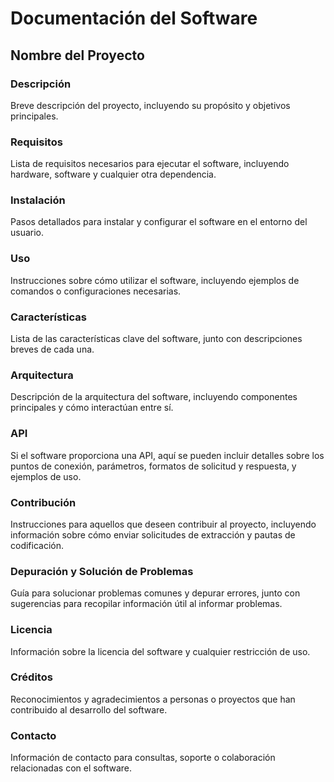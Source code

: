 ﻿# Documentación del Software

## Nombre del Proyecto

### Descripción

Breve descripción del proyecto, incluyendo su propósito y objetivos principales.

### Requisitos

Lista de requisitos necesarios para ejecutar el software, incluyendo hardware, software y cualquier otra dependencia.

### Instalación

Pasos detallados para instalar y configurar el software en el entorno del usuario.

### Uso

Instrucciones sobre cómo utilizar el software, incluyendo ejemplos de comandos o configuraciones necesarias.

### Características

Lista de las características clave del software, junto con descripciones breves de cada una.

### Arquitectura

Descripción de la arquitectura del software, incluyendo componentes principales y cómo interactúan entre sí.

### API

Si el software proporciona una API, aquí se pueden incluir detalles sobre los puntos de conexión, parámetros, formatos de solicitud y respuesta, y ejemplos de uso.

### Contribución

Instrucciones para aquellos que deseen contribuir al proyecto, incluyendo información sobre cómo enviar solicitudes de extracción y pautas de codificación.

### Depuración y Solución de Problemas

Guía para solucionar problemas comunes y depurar errores, junto con sugerencias para recopilar información útil al informar problemas.

### Licencia

Información sobre la licencia del software y cualquier restricción de uso.

### Créditos

Reconocimientos y agradecimientos a personas o proyectos que han contribuido al desarrollo del software.

### Contacto

Información de contacto para consultas, soporte o colaboración relacionadas con el software.
